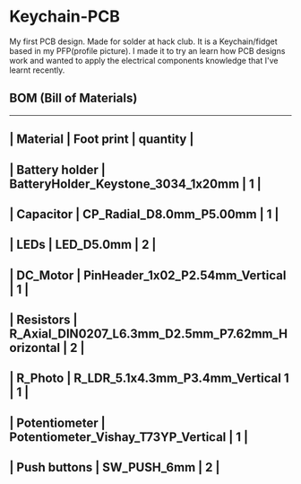 # Keychain-PCB
My first PCB design. Made for solder at hack club.
It is a Keychain/fidget based in my PFP(profile picture). I made it to try an learn how PCB designs work and wanted to apply the electrical components knowledge that I've learnt recently. 
## BOM (Bill of Materials)
__________________________________________________________________________________
| Material        | Foot print                                        | quantity |
----------------------------------------------------------------------------------
| Battery holder  | BatteryHolder_Keystone_3034_1x20mm                | 1        |
----------------------------------------------------------------------------------
| Capacitor       | CP_Radial_D8.0mm_P5.00mm                          | 1        |
----------------------------------------------------------------------------------
| LEDs            | LED_D5.0mm                                        | 2        |
----------------------------------------------------------------------------------
| DC_Motor        | PinHeader_1x02_P2.54mm_Vertical                   | 1        |
----------------------------------------------------------------------------------
| Resistors       | R_Axial_DIN0207_L6.3mm_D2.5mm_P7.62mm_Horizontal  | 2        |
----------------------------------------------------------------------------------
| R_Photo         | R_LDR_5.1x4.3mm_P3.4mm_Vertical	1                 | 1        |
----------------------------------------------------------------------------------
| Potentiometer   | Potentiometer_Vishay_T73YP_Vertical               | 1        |
----------------------------------------------------------------------------------
| Push buttons    | SW_PUSH_6mm                                       | 2        |
----------------------------------------------------------------------------------
